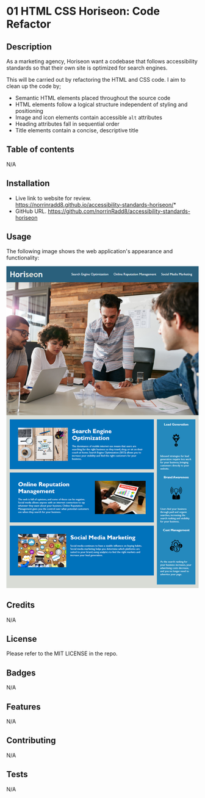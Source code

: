 # 01 HTML CSS Horiseon: Code Refactor

## Description

As a marketing agency, Horiseon want a codebase that follows accessibility standards
so that their own site is optimized for search engines.

This will be carried out by refactoring the HTML and CSS code. I aim to clean up the code by;

* Semantic HTML elements placed throughout the source code
* HTML elements follow a logical structure independent of styling and positioning
* Image and icon elements contain accessible `alt` attributes
* Heading attributes fall in sequential order
* Title elements contain a concise, descriptive title

## Table of contents

N/A

## Installation
* Live link to website for review. https://norrinradd8.github.io/accessibility-standards-horiseon/*
* GitHub URL. https://github.com/norrinRadd8/accessibility-standards-horiseon

## Usage

The following image shows the web application's appearance and functionality:

![The Horiseon webpage includes a navigation bar, a header image, and cards with text and images at the bottom of the page.](assets/images/01-html-css-git-challenge-demo.png)


## Credits

N/A

## License

Please refer to the MIT LICENSE in the repo.

## Badges

N/A

## Features

N/A

## Contributing

N/A

## Tests

N/A
